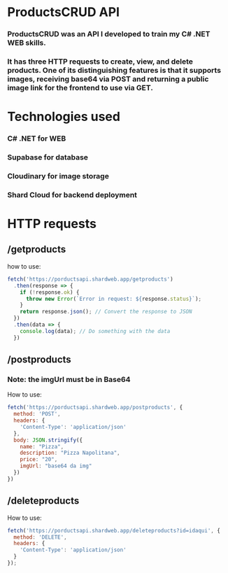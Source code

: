 # ProductsCRUD API
### ProductsCRUD was an API I developed to train my C# .NET WEB skills. <br>
### It has three HTTP requests to create, view, and delete products. One of its distinguishing features is that it supports images, receiving base64 via POST and returning a public image link for the frontend to use via GET.

# Technologies used

### C# .NET for WEB <br>
### Supabase for database <br>
### Cloudinary for image storage <br>
### Shard Cloud for backend deployment

# HTTP requests

## /getproducts
how to use:
```js
fetch('https://porductsapi.shardweb.app/getproducts')
  .then(response => {
    if (!response.ok) {
      throw new Error(`Error in request: ${response.status}`);
    }
    return response.json(); // Convert the response to JSON
  })
  .then(data => {
    console.log(data); // Do something with the data
  })
```

## /postproducts
### Note: the imgUrl must be in Base64
How to use:
```js
fetch('https://porductsapi.shardweb.app/postproducts', {
  method: 'POST',
  headers: {
    'Content-Type': 'application/json'
  },
  body: JSON.stringify({
    name: "Pizza",
    description: "Pizza Napolitana",
    price: "20",
    imgUrl: "base64 da img"
  })
})
```

## /deleteproducts
How to use:
```js
fetch('https://porductsapi.shardweb.app/deleteproducts?id=idaqui', {
  method: 'DELETE', 
  headers: { 
    'Content-Type': 'application/json' 
  }
});
```
